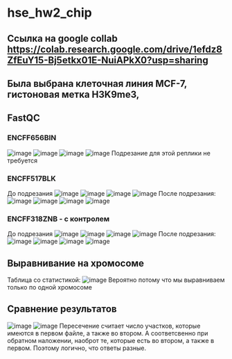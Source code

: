 # hse_hw2_chip
## Ссылка на google collab https://colab.research.google.com/drive/1efdz8ZfEuY15-Bj5etkx01E-NuiAPkX0?usp=sharing
## Была выбрана клеточная линия MCF-7, гистоновая метка H3K9me3, 
## FastQC 
### ENCFF656BIN
![image](./images/1.png)
![image](./images/2.png)
![image](./images/3.png)
![image](./images/4.png)
Подрезание для этой реплики не требуется
### ENCFF517BLK
До подрезания
![image](./images/5.png)
![image](./images/6.png)
![image](./images/7.png)
![image](./images/8.png)
После подрезания:
![image](./images/9.png)
![image](./images/10.png)
![image](./images/11.png)
![image](./images/12.png)
### ENCFF318ZNB - с контролем
До подрезания
![image](./images/13.png)
![image](./images/14.png)
![image](./images/15.png)
![image](./images/16.png)
После подрезания:
![image](./images/17.png)
![image](./images/18.png)
![image](./images/19.png)
![image](./images/20.png)
## Выравнивание на хромосоме
Таблица со статистикой:
![image](./images/21.png)
Вероятно потому что мы выравниваем только по одной хромосоме
## Сравнение результатов
![image](./images/22.png)
![image](./images/23.png)
Пересечение считает число участков, которые имеются в первом файле, а также во втором. А соответсвенно при обратном наложении, наоброт те, которые есть во втором, а также в первом. Поэтому логично, что ответы разные.

